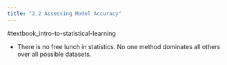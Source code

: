 ```yaml
---
title: "2.2 Assessing Model Accuracy"
---
```

#textbook_intro-to-statistical-learning

* There is no free lunch in statistics. No one method dominates all others over all possible datasets.
